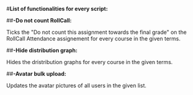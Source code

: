 #**List of functionalities for every script:**


##**-Do not count RollCall:**

Ticks the "Do not count this assignment towards the final grade" on the RollCall Attendance assignement for every course in the given terms.


##**-Hide distribution graph:**

Hides the dristribution graphs for every course in the given terms.


##**-Avatar bulk upload:**

Updates the avatar pictures of all users in the given list.

